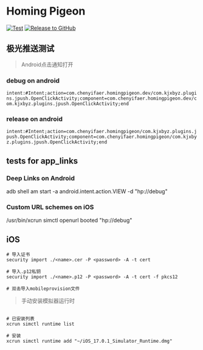 # Homing Pigeon

[![Test](https://github.com/cyf/homing_pigeon/actions/workflows/test.yml/badge.svg)](https://github.com/cyf/homing_pigeon/actions/workflows/test.yml)
[![Release to GitHub](https://github.com/cyf/homing_pigeon/actions/workflows/release-github.yml/badge.svg)](https://github.com/cyf/homing_pigeon/actions/workflows/release-github.yml)

## 极光推送测试

> Android点击通知打开

### debug on android

`intent:#Intent;action=com.chenyifaer.homingpigeon.dev/com.kjxbyz.plugins.jpush.OpenClickActivity;component=com.chenyifaer.homingpigeon.dev/com.kjxbyz.plugins.jpush.OpenClickActivity;end`

### release on android

`intent:#Intent;action=com.chenyifaer.homingpigeon/com.kjxbyz.plugins.jpush.OpenClickActivity;component=com.chenyifaer.homingpigeon/com.kjxbyz.plugins.jpush.OpenClickActivity;end`

## tests for app_links

### Deep Links on Android

adb shell am start -a android.intent.action.VIEW -d "hp://debug"

### Custom URL schemes on iOS

/usr/bin/xcrun simctl openurl booted "hp://debug"

## iOS

```shell
# 导入证书
security import ./<name>.cer -P <password> -A -t cert

# 导入.p12私钥
security import ./<name>.p12 -P <password> -A -t cert -f pkcs12

# 双击导入mobileprovision文件
```

> 手动安装模拟器运行时

```shell

# 已安装列表
xcrun simctl runtime list

# 安装
xcrun simctl runtime add "~/iOS_17.0.1_Simulator_Runtime.dmg"
```
